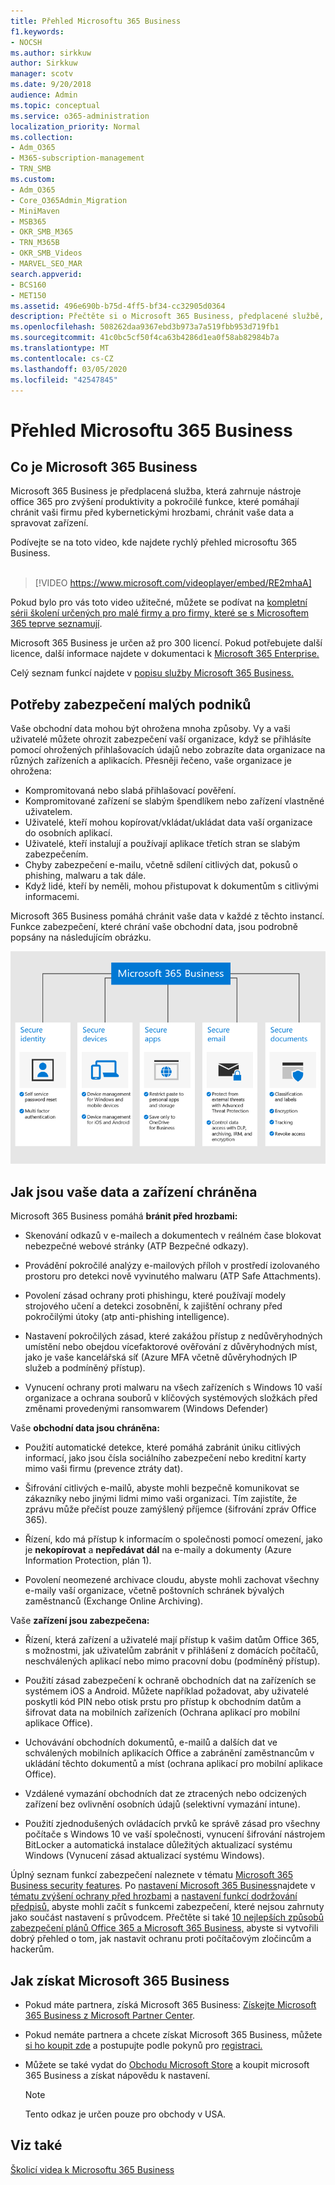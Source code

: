 ```yaml
---
title: Přehled Microsoftu 365 Business
f1.keywords:
- NOCSH
ms.author: sirkkuw
author: Sirkkuw
manager: scotv
ms.date: 9/20/2018
audience: Admin
ms.topic: conceptual
ms.service: o365-administration
localization_priority: Normal
ms.collection:
- Adm_O365
- M365-subscription-management
- TRN_SMB
ms.custom:
- Adm_O365
- Core_O365Admin_Migration
- MiniMaven
- MSB365
- OKR_SMB_M365
- TRN_M365B
- OKR_SMB_Videos
- MARVEL_SEO_MAR
search.appverid:
- BCS160
- MET150
ms.assetid: 496e690b-b75d-4ff5-bf34-cc32905d0364
description: Přečtěte si o Microsoft 365 Business, předplacené službě, která zahrnuje Office 365 a pokročilou ochranu vaší firmy před kybernetickými hrozbami.
ms.openlocfilehash: 508262daa9367ebd3b973a7a519fbb953d719fb1
ms.sourcegitcommit: 41c0bc5cf50f4ca63b4286d1ea0f58ab82984b7a
ms.translationtype: MT
ms.contentlocale: cs-CZ
ms.lasthandoff: 03/05/2020
ms.locfileid: "42547845"
---
```

# <a name="overview-of-microsoft-365-business"></a>Přehled Microsoftu 365 Business

## <a name="what-is-microsoft-365-business"></a>Co je Microsoft 365 Business

Microsoft 365 Business je předplacená služba, která zahrnuje nástroje office 365 pro zvýšení produktivity a pokročilé funkce, které pomáhají chránit vaši firmu před kybernetickými hrozbami, chránit vaše data a spravovat zařízení.

Podívejte se na toto video, kde najdete rychlý přehled microsoftu 365 Business.<br><br>

> [!VIDEO https://www.microsoft.com/videoplayer/embed/RE2mhaA] 
  
Pokud bylo pro vás toto video užitečné, můžete se podívat na [kompletní sérii školení určených pro malé firmy a pro firmy, které se s Microsoftem 365 teprve seznamují](https://support.office.com/article/6ab4bbcd-79cf-4000-a0bd-d42ce4d12816). 

Microsoft 365 Business je určen až pro 300 licencí. Pokud potřebujete další licence, další informace najdete v dokumentaci k [Microsoft 365 Enterprise.](https://go.microsoft.com/fwlink/p/?linkid=860986)

Celý seznam funkcí najdete v [popisu služby Microsoft 365 Business.](https://docs.microsoft.com/office365/servicedescriptions/microsoft-365-service-descriptions/microsoft-365-business-service-description)
  
## <a name="small-business-security-needs"></a>Potřeby zabezpečení malých podniků

Vaše obchodní data mohou být ohrožena mnoha způsoby. Vy a vaši uživatelé můžete ohrozit zabezpečení vaší organizace, když se přihlásíte pomocí ohrožených přihlašovacích údajů nebo zobrazíte data organizace na různých zařízeních a aplikacích. Přesněji řečeno, vaše organizace je ohrožena:

- Kompromitovaná nebo slabá přihlašovací pověření.
- Kompromitované zařízení se slabým špendlíkem nebo zařízení vlastněné uživatelem.
- Uživatelé, kteří mohou kopírovat/vkládat/ukládat data vaší organizace do osobních aplikací.
- Uživatelé, kteří instalují a používají aplikace třetích stran se slabým zabezpečením.
- Chyby zabezpečení e-mailu, včetně sdílení citlivých dat, pokusů o phishing, malwaru a tak dále.
- Když lidé, kteří by neměli, mohou přistupovat k dokumentům s citlivými informacemi.

Microsoft 365 Business pomáhá chránit vaše data v každé z těchto instancí. Funkce zabezpečení, které chrání vaše obchodní data, jsou podrobně popsány na následujícím obrázku.

![Obrázek, který ukazuje, jak M365B chrání vaše podnikání.](../media/m365businessvalueadd.png)

## <a name="how-your-data-and-devices-are-protected"></a>Jak jsou vaše data a zařízení chráněna

Microsoft 365 Business pomáhá **bránit před hrozbami:**

- Skenování odkazů v e-mailech a dokumentech v reálném čase blokovat nebezpečné webové stránky (ATP Bezpečné odkazy).

- Provádění pokročilé analýzy e-mailových příloh v prostředí izolovaného prostoru pro detekci nově vyvinutého malwaru (ATP Safe Attachments). 

- Povolení zásad ochrany proti phishingu, které používají modely strojového učení a detekci zosobnění, k zajištění ochrany před pokročilými útoky (atp anti-phishing intelligence). 

- Nastavení pokročilých zásad, které zakážou přístup z nedůvěryhodných umístění nebo obejdou vícefaktorové ověřování z důvěryhodných míst, jako je vaše kancelářská síť (Azure MFA včetně důvěryhodných IP služeb a podmíněný přístup). 

- Vynucení ochrany proti malwaru na všech zařízeních s Windows 10 vaší organizace a ochrana souborů v klíčových systémových složkách před změnami provedenými ransomwarem (Windows Defender)

Vaše **obchodní data jsou chráněna:**

- Použití automatické detekce, které pomáhá zabránit úniku citlivých informací, jako jsou čísla sociálního zabezpečení nebo kreditní karty mimo vaši firmu (prevence ztráty dat). 

- Šifrování citlivých e-mailů, abyste mohli bezpečně komunikovat se zákazníky nebo jinými lidmi mimo vaši organizaci. Tím zajistíte, že zprávu může přečíst pouze zamýšlený příjemce (šifrování zpráv Office 365).

- Řízení, kdo má přístup k informacím o společnosti pomocí omezení, jako je **nekopírovat** a **nepředávat dál** na e-maily a dokumenty (Azure Information Protection, plán 1).

- Povolení neomezené archivace cloudu, abyste mohli zachovat všechny e-maily vaší organizace, včetně poštovních schránek bývalých zaměstnanců (Exchange Online Archiving).

Vaše **zařízení jsou zabezpečena:**

- Řízení, která zařízení a uživatelé mají přístup k vašim datům Office 365, s možnostmi, jak uživatelům zabránit v přihlášení z domácích počítačů, neschválených aplikací nebo mimo pracovní dobu (podmíněný přístup).

- Použití zásad zabezpečení k ochraně obchodních dat na zařízeních se systémem iOS a Android. Můžete například požadovat, aby uživatelé poskytli kód PIN nebo otisk prstu pro přístup k obchodním datům a šifrovat data na mobilních zařízeních (Ochrana aplikací pro mobilní aplikace Office).

- Uchovávání obchodních dokumentů, e-mailů a dalších dat ve schválených mobilních aplikacích Office a zabránění zaměstnancům v ukládání těchto dokumentů a míst (ochrana aplikací pro mobilní aplikace Office).

- Vzdálené vymazání obchodních dat ze ztracených nebo odcizených zařízení bez ovlivnění osobních údajů (selektivní vymazání intune).

- Použití zjednodušených ovládacích prvků ke správě zásad pro všechny počítače s Windows 10 ve vaší společnosti, vynucení šifrování nástrojem BitLocker a automatická instalace důležitých aktualizací systému Windows (Vynucení zásad aktualizací systému Windows).

Úplný seznam funkcí zabezpečení naleznete v tématu [Microsoft 365 Business security features](security-features.md). Po [nastavení Microsoft 365 Business](set-up.md)najdete v [tématu zvýšení ochrany před hrozbami](increase-threat-protection.md) a [nastavení funkcí dodržování předpisů,](set-up-compliance.md) abyste mohli začít s funkcemi zabezpečení, které nejsou zahrnuty jako součást nastavení s průvodcem. Přečtěte si také [10 nejlepších způsobů zabezpečení plánů Office 365 a Microsoft 365 Business,](https://docs.microsoft.com/office365/admin/security-and-compliance/secure-your-business-data) abyste si vytvořili dobrý přehled o tom, jak nastavit ochranu proti počítačovým zločincům a hackerům.

## <a name="get-microsoft-365-business"></a>Jak získat Microsoft 365 Business

- Pokud máte partnera, získá Microsoft 365 Business: [Získejte Microsoft 365 Business z Microsoft Partner Center](get-microsoft-365-business.md#get-microsoft-365-business-from-microsoft-partner-center).

- Pokud nemáte partnera a chcete získat Microsoft 365 Business, můžete [si ho koupit zde](https://www.microsoft.com/microsoft-365/business) a postupujte podle pokynů pro [registraci.](sign-up.md)

- Můžete se také vydat do [Obchodu Microsoft Store](https://www.microsoft.com/en-us/store/locations/find-a-store?icid=gm_fy18_hol_bopis_feature3&CustomerIntent=Consumer) a koupit microsoft 365 Business a získat nápovědu k nastavení.

    > [!NOTE]
    > Tento odkaz je určen pouze pro obchody v USA.

## <a name="see-also"></a>Viz také

[Školicí videa k Microsoftu 365 Business](https://support.office.com/article/6ab4bbcd-79cf-4000-a0bd-d42ce4d12816)
